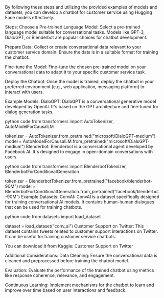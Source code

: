By following these steps and utilizing the provided examples of models and datasets, you can develop a chatbot for customer service using Hugging Face models effectively.

Steps:
Choose a Pre-trained Language Model: Select a pre-trained language model suitable for conversational tasks. Models like GPT-3, DialoGPT, or Blenderbot are popular choices for chatbot development.

Prepare Data: Collect or create conversational data relevant to your customer service domain. Ensure the data is in a suitable format for training the chatbot.

Fine-tune the Model: Fine-tune the chosen pre-trained model on your conversational data to adapt it to your specific customer service task.

Deploy the Chatbot: Once the model is trained, deploy the chatbot in your preferred environment (e.g., web application, messaging platform) to interact with users.


Example Models:
DialoGPT: DialoGPT is a conversational generative model developed by OpenAI. It's based on the GPT architecture and fine-tuned for dialog generation tasks.

python code
from transformers import AutoTokenizer, AutoModelForCausalLM

tokenizer = AutoTokenizer.from_pretrained("microsoft/DialoGPT-medium")
model = AutoModelForCausalLM.from_pretrained("microsoft/DialoGPT-medium")
Blenderbot: Blenderbot is a conversational agent developed by Facebook AI. It's designed to engage in open-domain conversations with users.

python code
from transformers import BlenderbotTokenizer, BlenderbotForConditionalGeneration

tokenizer = BlenderbotTokenizer.from_pretrained("facebook/blenderbot-90M")
model = BlenderbotForConditionalGeneration.from_pretrained("facebook/blenderbot-90M")
Example Datasets:
ConvAI: ConvAI is a dataset specifically designed for training conversational AI models. It contains human-human dialogues that can be used for training chatbots.

python code
from datasets import load_dataset

dataset = load_dataset("conv_ai")
Customer Support on Twitter: This dataset contains tweets related to customer support interactions on Twitter. It can be useful for training customer service chatbots.

You can download it from Kaggle: Customer Support on Twitter

Additional Considerations:
Data Cleaning: Ensure the conversational data is cleaned and preprocessed before training the chatbot model.

Evaluation: Evaluate the performance of the trained chatbot using metrics like response coherence, relevance, and engagement.

Continuous Learning: Implement mechanisms for the chatbot to learn and improve over time based on user interactions and feedback.



